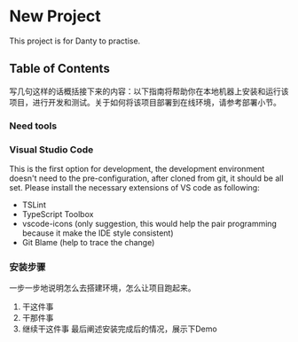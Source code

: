# New Project

This project is for Danty to practise.

## Table of Contents
写几句这样的话概括接下来的内容：以下指南将帮助你在本地机器上安装和运行该项目，进行开发和测试。关于如何将该项目部署到在线环境，请参考部署小节。

###  Need tools
### Visual Studio Code
This is the first option for development, the development environment doesn't need to the pre-configuration, after cloned from git, it should be all set.
Please install the necessary extensions of VS code as following:
- TSLint
- TypeScript Toolbox
- vscode-icons (only suggestion, this would help the pair programming because it make the IDE style consistent)
- Git Blame (help to trace the change)

### 安装步骤
一步一步地说明怎么去搭建环境，怎么让项目跑起来。
1. 干这件事
2. 干那件事
3. 继续干这件事
最后阐述安装完成后的情况，展示下Demo

### 


